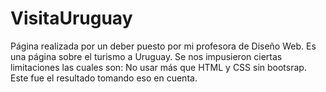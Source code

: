 # VisitaUruguay
Página realizada por un deber puesto por mi profesora de Diseño Web. Es una página sobre el turismo a Uruguay. Se nos impusieron ciertas limitaciones las cuales son: No usar más que HTML y CSS sin bootsrap. Este fue el resultado tomando eso en cuenta.
